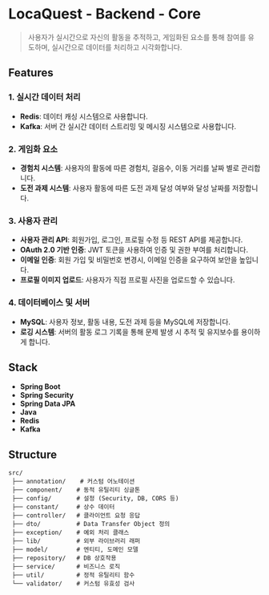 # LocaQuest - Backend - Core
> 사용자가 실시간으로 자신의 활동을 추적하고, 게임화된 요소를 통해 참여를 유도하며, 실시간으로 데이터를 처리하고 시각화합니다.

## Features
### 1. 실시간 데이터 처리
- **Redis**: 데이터 캐싱 시스템으로 사용합니다.
- **Kafka**: 서버 간 실시간 데이터 스트리밍 및 메시징 시스템으로 사용합니다.

### 2. 게임화 요소
- **경험치 시스템**: 사용자의 활동에 따른 경험치, 걸음수, 이동 거리를 날짜 별로 관리합니다.
- **도전 과제 시스템**: 사용자 활동에 따른 도전 과제 달성 여부와 달성 날짜를 저장합니다.

### 3. 사용자 관리
- **사용자 관리 API**: 회원가입, 로그인, 프로필 수정 등 REST API를 제공합니다.
- **OAuth 2.0 기반 인증**: JWT 토큰을 사용하여 인증 및 권한 부여를 처리합니다.
- **이메일 인증**: 회원 가입 및 비밀번호 변경시, 이메일 인증을 요구하여 보안을 높입니다.
- **프로필 이미지 업로드**: 사용자가 직접 프로필 사진을 업로드할 수 있습니다.

### 4. 데이터베이스 및 서버
- **MySQL**: 사용자 정보, 활동 내용, 도전 과제 등을 MySQL에 저장합니다.
- **로깅 시스템**: 서버의 활동 로그 기록을 통해 문제 발생 시 추적 및 유지보수를 용이하게 합니다.

## Stack
- **Spring Boot**
- **Spring Security**
- **Spring Data JPA**
- **Java**
- **Redis**
- **Kafka**

## Structure
```
src/
 ├── annotation/    # 커스텀 어노테이션
 ├── component/    # 동적 유틸리티 싱글톤
 ├── config/       # 설정 (Security, DB, CORS 등)
 ├── constant/     # 상수 데이터
 ├── controller/   # 클라이언트 요청 응답
 ├── dto/          # Data Transfer Object 정의
 ├── exception/    # 예외 처리 클래스
 ├── lib/          # 외부 라이브러리 래퍼
 ├── model/        # 엔티티, 도메인 모델
 ├── repository/   # DB 상호작용
 ├── service/      # 비즈니스 로직
 ├── util/         # 정적 유틸리티 함수
 └── validator/    # 커스텀 유효성 검사
```
